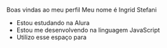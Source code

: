 Boas vindas ao meu perfil
Meu nome é Ingrid Stefani
- Estou estudando na Alura
- Estou me desenvolvendo na linguagem JavaScript
- Utilizo esse espaço para
